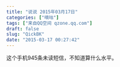 ```yaml
---
title: "说说 2015年03月17日"
categories: ["嘀咕"]
tags: ["来自QQ空间 qzone.qq.com"]
draft: false
slug: "QickBK"
date: "2015-03-17 00:27:42"
---
```


这个手机945条未读短信，不知道算什么水平。
